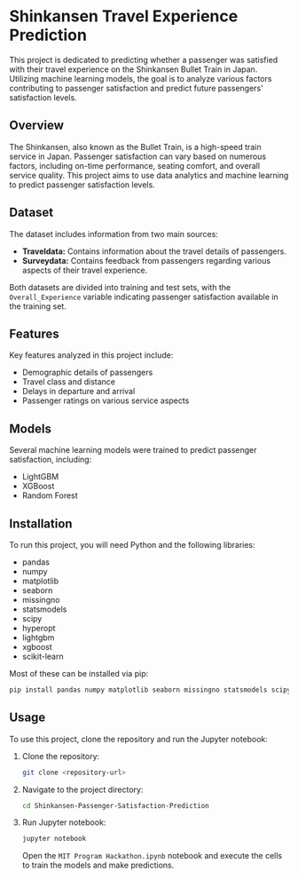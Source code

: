 # Shinkansen Travel Experience Prediction

This project is dedicated to predicting whether a passenger was satisfied with their travel experience on the Shinkansen Bullet Train in Japan. Utilizing machine learning models, the goal is to analyze various factors contributing to passenger satisfaction and predict future passengers' satisfaction levels.

## Overview

The Shinkansen, also known as the Bullet Train, is a high-speed train service in Japan. Passenger satisfaction can vary based on numerous factors, including on-time performance, seating comfort, and overall service quality. This project aims to use data analytics and machine learning to predict passenger satisfaction levels.

## Dataset

The dataset includes information from two main sources:

- **Traveldata:** Contains information about the travel details of passengers.
- **Surveydata:** Contains feedback from passengers regarding various aspects of their travel experience.

Both datasets are divided into training and test sets, with the `Overall_Experience` variable indicating passenger satisfaction available in the training set.

## Features

Key features analyzed in this project include:

- Demographic details of passengers
- Travel class and distance
- Delays in departure and arrival
- Passenger ratings on various service aspects

## Models

Several machine learning models were trained to predict passenger satisfaction, including:

- LightGBM
- XGBoost
- Random Forest

## Installation

To run this project, you will need Python and the following libraries:

- pandas
- numpy
- matplotlib
- seaborn
- missingno
- statsmodels
- scipy
- hyperopt
- lightgbm
- xgboost
- scikit-learn

Most of these can be installed via pip:

```bash
pip install pandas numpy matplotlib seaborn missingno statsmodels scipy hyperopt lightgbm xgboost scikit-learn
```

## Usage

To use this project, clone the repository and run the Jupyter notebook:

1. Clone the repository:

   ```bash
   git clone <repository-url>
   ```
   
2. Navigate to the project directory:
   
   ```bash
   cd Shinkansen-Passenger-Satisfaction-Prediction
   ```
   
3. Run Jupyter notebook:

   ```bash
   jupyter notebook
   ```
   Open the `MIT Program Hackathon.ipynb` notebook and execute the cells to train the models and make predictions.


